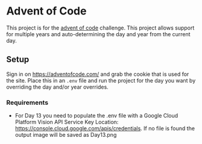 # Advent of Code

This project is for the [advent of code](https://adventofcode.com/) challenge. This project allows support for multiple years and auto-determining the day and year from the current day.

## Setup

Sign in on https://adventofcode.com/ and grab the cookie that is used for the site. Place this in an `.env` file and run the project for the day you want by overriding the day and/or year overrides.

### Requirements

- For Day 13 you need to populate the .env file with a Google Cloud Platform Vision API Service Key Location: https://console.cloud.google.com/apis/credentials. If no file is found the output image will be saved as Day13.png
